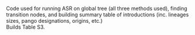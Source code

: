 Code used for running ASR on global tree (all three methods used), finding transition nodes, and building summary table of introductions (inc. lineages sizes, pango designations, origins, etc.)  
Builds Table S3.
